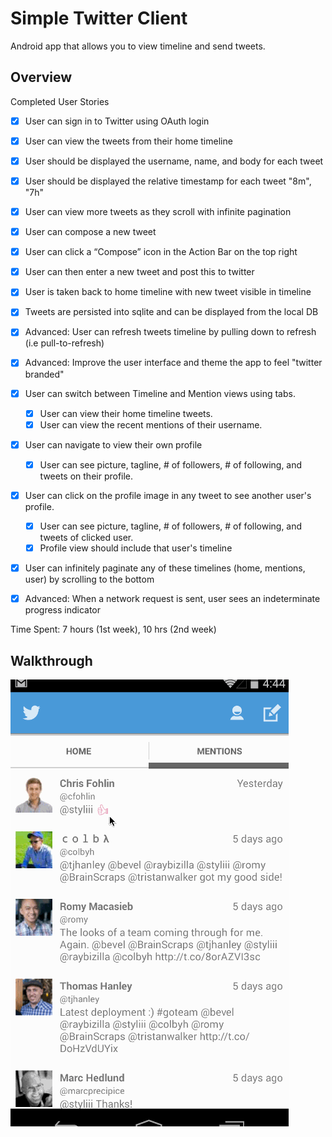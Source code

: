 # Simple Twitter Client
Android app that allows you to view timeline and send tweets.

## Overview
Completed User Stories
- [x] User can sign in to Twitter using OAuth login
- [x] User can view the tweets from their home timeline
- [x] User should be displayed the username, name, and body for each tweet
- [x] User should be displayed the relative timestamp for each tweet "8m", "7h"
- [x] User can view more tweets as they scroll with infinite pagination
- [x] User can compose a new tweet
- [x] User can click a “Compose” icon in the Action Bar on the top right
- [x] User can then enter a new tweet and post this to twitter
- [x] User is taken back to home timeline with new tweet visible in timeline
- [x] Tweets are persisted into sqlite and can be displayed from the local DB
- [x] Advanced: User can refresh tweets timeline by pulling down to refresh (i.e pull-to-refresh)
- [x] Advanced: Improve the user interface and theme the app to feel "twitter branded"

- [x] User can switch between Timeline and Mention views using tabs.
  - [x] User can view their home timeline tweets.
  - [x] User can view the recent mentions of their username. 
- [x] User can navigate to view their own profile
  - [x] User can see picture, tagline, # of followers, # of following, and tweets on their profile. 
- [x] User can click on the profile image in any tweet to see another user's profile.
  - [x] User can see picture, tagline, # of followers, # of following, and tweets of clicked user.
  - [x] Profile view should include that user's timeline
- [x] User can infinitely paginate any of these timelines (home, mentions, user) by scrolling to the bottom  
- [x] Advanced: When a network request is sent, user sees an indeterminate progress indicator


Time Spent: 7 hours (1st week), 10 hrs (2nd week)

## Walkthrough
![app demo](./twitter_demo.gif)
